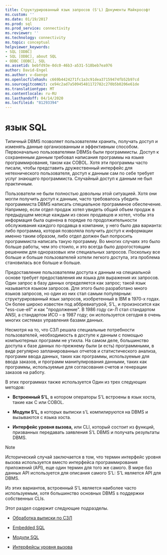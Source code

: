 ```yaml
---
title: Структурированный язык запросов (S'L) Документы Майкрософт
ms.custom: ''
ms.date: 01/19/2017
ms.prod: sql
ms.prod_service: connectivity
ms.reviewer: ''
ms.technology: connectivity
ms.topic: conceptual
helpviewer_keywords:
- SQL [ODBC]
- SQL [ODBC], about SQL
- ODBC [ODBC], SQL
ms.assetid: bebfd93e-0dc0-46b3-a531-518beb7ea976
author: David-Engel
ms.author: v-daenge
ms.openlocfilehash: c669b4424271fc1a3c91dea37159474fb52b97cd
ms.sourcegitcommit: ce94c2ad7a50945481172782c270b5b0206e61de
ms.translationtype: MT
ms.contentlocale: ru-RU
ms.lasthandoff: 04/14/2020
ms.locfileid: "81293394"
---
```

# <a name="structured-query-language-sql"></a>язык SQL
Типичный DBMS позволяет пользователям хранить, получать доступ и изменять данные организованным и эффективным способом. Первоначально пользователями DBMSs были программисты. Доступ к сохраненным данным требовал написания программы на языке программирования, таком как COBOL. Хотя эти программы часто писали, чтобы представить дружественный интерфейс для нетехнического пользователя, доступ к данным сам по себе требует услуг знающего программиста. Случайный доступ к данным не был практичным.  
  
 Пользователи не были полностью довольны этой ситуацией. Хотя они могли получить доступ к данным, часто требовалось убедить программиста DBMS написать специальное программное обеспечение. Например, если отдел продаж хотел увидеть общий объем продаж в предыдущем месяце каждым из своих продавцов и хотел, чтобы эта информация была оценена в порядке по продолжительности обслуживания каждого продавца в компании, у него было два варианта: либо программа, которая позволяла получить доступ к информации именно таким образом, либо отдел должен был попросить программиста написать такую программу. Во многих случаях это было больше работы, чем это стоило, и это всегда было дорогостоящим решением для одноразовых или специальных запросов. Поскольку все больше и больше пользователей хотели легкого доступа, эта проблема становилась все больше и больше.  
  
 Предоставление пользователям доступа к данным на специальной основе требует предоставления им языка для выражения их запросов. Один запрос в базу данных определяется как запрос; такой язык называется языком запросов. Для этого было разработано много языков запросов, но один из них стал самым популярным: структурированный язык запросов, изобретенный в IBM в 1970-х годах. Он более широко известен под аббревиатурой, S'L, и произносится как "ess-cue-ell" и как "продолжение". В 1986 году си-Л стал стандартом ANSI, а стандартом ИСО – в 1987 году; он используется сегодня в очень многих системах управления базами данных.  
  
 Несмотря на то, что СЗЛ решала специальные потребности пользователей, необходимость в доступе к данным с помощью компьютерных программ не утихла. На самом деле, большинство доступа к базе данных по-прежнему были (и есть) программными, в виде регулярно запланированных отчетов и статистического анализа, программ ввода данных, таких как программы, используемые для ввода заказов, и программ манипулирования данными, таких как программы, используемые для согласования счетов и генерации заказов на работу.  
  
 В этих программах также используется Один из трех следующих методов:  
  
-   **Встроенный S'L**, в котором операторы S'L встроены в язык хоста, такие как C или COBOL.  
  
-   **Модули S'L,** в которых выписки s'L компилируются на DBMS и вызываются с языка хоста.  
  
-   **Интерфейс уровня вызова,** или CLI, который состоит из функций, призванных передавать заявления S'L DBMS и получать результаты DBMS.  
  
> [!NOTE]  
>  Исторический случай заключается в том, что термин интерфейс уровня вызова используется вместо интерфейса программирования приложений (API), еще один термин для того же самого. В мире баз данных API используется для описания самого S'L: S'L является API для DBMS.  
  
 Из этих вариантов, встроенный S'L является наиболее часто используемым, хотя большинство основных DBMS s поддержки собственных CLIs.  
  
 Этот раздел содержит следующие подразделы.  
  
-   [Обработка выписки по СЗЛ](../../odbc/reference/processing-a-sql-statement.md)  
  
-   [Embedded SQL](../../odbc/reference/embedded-sql.md)  
  
-   [Модули SQL](../../odbc/reference/sql-modules.md)  
  
-   [Интерфейсы уровня вызова](../../odbc/reference/call-level-interfaces.md)
